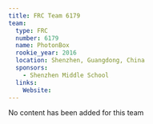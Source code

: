 ```yaml
---
title: FRC Team 6179
team:
  type: FRC
  number: 6179
  name: PhotonBox
  rookie_year: 2016
  location: Shenzhen, Guangdong, China
  sponsors:
    - Shenzhen Middle School
  links:
    Website: 
---
```

No content has been added for this team
